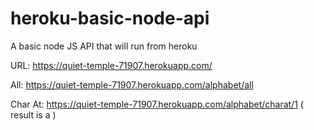 # heroku-basic-node-api
A basic node JS API that will run from heroku

URL:  https://quiet-temple-71907.herokuapp.com/

All: https://quiet-temple-71907.herokuapp.com/alphabet/all

Char At: https://quiet-temple-71907.herokuapp.com/alphabet/charat/1  ( result is a )
